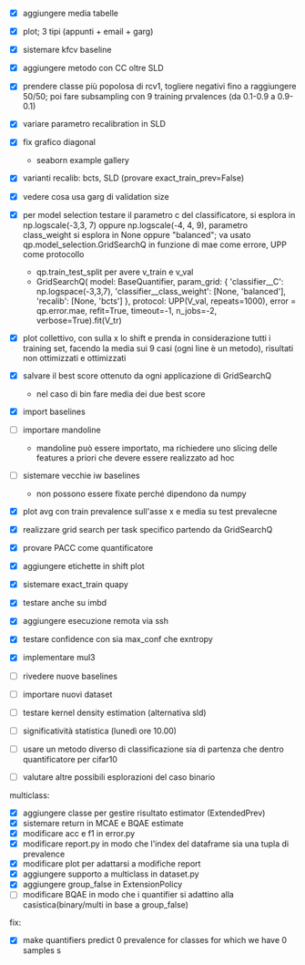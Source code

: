 - [x] aggiungere media tabelle
- [x] plot; 3 tipi (appunti + email + garg)
- [x] sistemare kfcv baseline
- [x] aggiungere metodo con CC oltre SLD
- [x] prendere classe più popolosa di rcv1, togliere negativi fino a raggiungere 50/50; poi fare subsampling con 9 training prvalences (da 0.1-0.9 a 0.9-0.1)
- [x] variare parametro recalibration in SLD


- [x] fix grafico diagonal
    - seaborn example gallery
- [x] varianti recalib: bcts, SLD (provare exact_train_prev=False)
- [x] vedere cosa usa garg di validation size
- [x] per model selection testare il parametro c del classificatore, si esplora in np.logscale(-3,3, 7) oppure np.logscale(-4, 4, 9), parametro class_weight si esplora in None oppure "balanced"; va usato qp.model_selection.GridSearchQ in funzione di mae come errore, UPP come protocollo
    - qp.train_test_split per avere v_train e v_val
    - GridSearchQ(
        model: BaseQuantifier,
        param_grid: {
            'classifier__C': np.logspace(-3,3,7),
            'classifier__class_weight': [None, 'balanced'],
            'recalib': [None, 'bcts']
        },
        protocol: UPP(V_val, repeats=1000),
        error = qp.error.mae,
        refit=True,
        timeout=-1,
        n_jobs=-2,
        verbose=True).fit(V_tr)
- [x] plot collettivo, con sulla x lo shift e prenda in considerazione tutti i training set, facendo la media sui 9 casi (ogni line è un metodo), risultati non ottimizzati e ottimizzati
- [x] salvare il best score ottenuto da ogni applicazione di GridSearchQ
    - nel caso di bin fare media dei due best score
- [x] import baselines

- [ ] importare mandoline
  - mandoline può essere importato, ma richiedere uno slicing delle features a priori che devere essere realizzato ad hoc
- [ ] sistemare vecchie iw baselines
  - non possono essere fixate perché dipendono da numpy
- [x] plot avg con train prevalence sull'asse x e media su test prevalecne
- [x] realizzare grid search per task specifico partendo da GridSearchQ
- [x] provare PACC come quantificatore
- [x] aggiungere etichette in shift plot
- [x] sistemare exact_train quapy
- [x] testare anche su imbd

- [x] aggiungere esecuzione remota via ssh
- [x] testare confidence con sia max_conf che exntropy
- [x] implementare mul3
- [ ] rivedere nuove baselines
- [ ] importare nuovi dataset

- [ ] testare kernel density estimation (alternativa sld)
- [ ] significatività statistica (lunedì ore 10.00)
- [ ] usare un metodo diverso di classificazione sia di partenza che dentro quantificatore per cifar10
- [ ] valutare altre possibili esplorazioni del caso binario

multiclass:
- [x] aggiungere classe per gestire risultato estimator (ExtendedPrev)
- [x] sistemare return in MCAE e BQAE estimate
- [x] modificare acc e f1 in error.py
- [x] modificare report.py in modo che l'index del dataframe sia una tupla di prevalence
- [x] modificare plot per adattarsi a modifiche report
- [x] aggiungere supporto a multiclass in dataset.py
- [x] aggiungere group_false in ExtensionPolicy
- [ ] modificare BQAE in modo che i quantifier si adattino alla casistica(binary/multi in base a group_false)

fix:
- [x] make quantifiers predict 0 prevalence for classes for which we have 0 samples
s